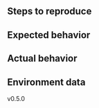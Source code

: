 <!--
If a bug, please fill the following template.
If anything else, feel free to remove the template and elaborate your point in your own words.
-->

Steps to reproduce
------------------


Expected behavior
-----------------


Actual behavior
---------------


Environment data
----------------

<!-- specify the version, i.e. -->

v0.5.0
